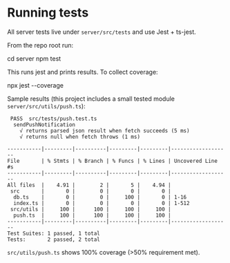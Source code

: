# Running tests

All server tests live under `server/src/tests` and use Jest + ts-jest.

From the repo root run:


cd server
npm test


This runs jest and prints results. To collect coverage:


npx jest --coverage


Sample results (this project includes a small tested module `server/src/utils/push.ts`):

```
 PASS  src/tests/push.test.ts
  sendPushNotification
    √ returns parsed json result when fetch succeeds (5 ms)
    √ returns null when fetch throws (1 ms)

-----------|---------|----------|---------|---------|-------------------
File       | % Stmts | % Branch | % Funcs | % Lines | Uncovered Line #s 
-----------|---------|----------|---------|---------|-------------------
All files  |    4.91 |        2 |       5 |    4.94 | 
 src       |       0 |        0 |       0 |       0 | 
  db.ts    |       0 |        0 |     100 |       0 | 1-16
  index.ts |       0 |        0 |       0 |       0 | 1-512
 src/utils |     100 |      100 |     100 |     100 | 
  push.ts  |     100 |      100 |     100 |     100 | 
-----------|---------|----------|---------|---------|-------------------
Test Suites: 1 passed, 1 total
Tests:       2 passed, 2 total
```

 `src/utils/push.ts` shows 100% coverage (>50% requirement met). 